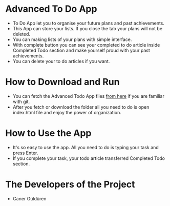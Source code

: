# Advanced To Do App
+ To Do App let you to organise your future plans and past achievements.
+ This App can store your lists. If you close the tab your plans will not be deleted. 
+ You can making lists of your plans with simple interface.
+ With complete button you can see your completed to do article inside Completed Todo section and make yourself proud with your past achievements.
+ You can delete your to do articles if you want.

# How to Download and Run 
+ You can fetch the Advanced Todo App files [from here](https://github.com/CanerGulduren/Advanced-Todo-App.git) if you are familiar with git.
+ After you fetch or download the folder all you need to do is open index.html file and enjoy the power of organization.

# How to Use the App 
+ It's so easy to use the app. All you need to do is typing your task and press Enter.
+ If you complete your task, your todo article transferred Completed Todo section.

# The Developers of the Project
+ Caner Güldüren
